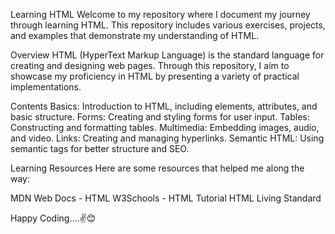 Learning HTML
Welcome to my repository where I document my journey through learning HTML. This repository includes various exercises, projects, and examples that demonstrate my understanding of HTML.

Overview
HTML (HyperText Markup Language) is the standard language for creating and designing web pages. Through this repository, I aim to showcase my proficiency in HTML by presenting a variety of practical implementations.

Contents
    Basics: Introduction to HTML, including elements, attributes, and basic structure.
    Forms: Creating and styling forms for user input.
    Tables: Constructing and formatting tables.
    Multimedia: Embedding images, audio, and video.
    Links: Creating and managing hyperlinks.
    Semantic HTML: Using semantic tags for better structure and SEO.
    
Learning Resources
Here are some resources that helped me along the way:

MDN Web Docs - HTML
W3Schools - HTML Tutorial
HTML Living Standard

Happy Coding....✌️😊
